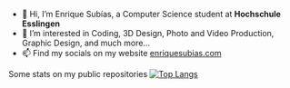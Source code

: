- 👋 Hi, I’m Enrique Subías, a Computer Science student at **Hochschule Esslingen** 
- 👀 I’m interested in Coding, 3D Design, Photo and Video Production, Graphic Design, and much more...
- 📫 Find my socials on my website [enriquesubias.com](https://enriquesubias.com)

Some stats on my public repositories
[![Top Langs](https://github-readme-stats.vercel.app/api/top-langs/?username=enriquesubias&layout=compact&langs_count=10)](https://github.com/EnriqueSubias)

